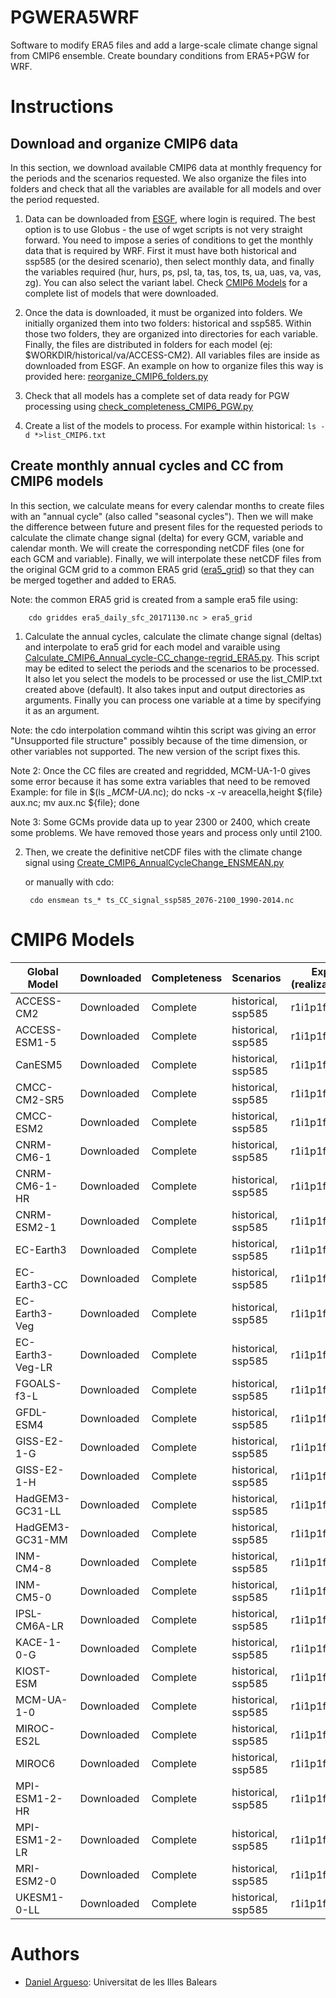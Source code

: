 # PGWERA5WRF
Software to modify ERA5 files and add a large-scale climate change signal from CMIP6 ensemble. 
Create boundary conditions from ERA5+PGW for WRF.

# Instructions

## Download and organize CMIP6 data

In this section, we download available CMIP6 data at monthly frequency for the periods and the scenarios requested. We also organize the files into folders and check that all the variables are available for all models and over the period requested.

1. Data can be downloaded from [ESGF](https://esgf-node.llnl.gov/projects/esgf-llnl/), where login is required. The best option is to use Globus - the use of wget scripts is not very straight forward. You need to impose a series of conditions to get the monthly data that is required by WRF. First it must have both historical and ssp585 (or the desired scenario), then select monthly data, and finally the variables required (hur, hurs, ps, psl, ta, tas, tos, ts, ua, uas, va, vas, zg). You can also select the variant label. Check [CMIP6 Models](#cmip6-models) for a complete list of models that were downloaded. 


2. Once the data is downloaded, it must be organized into folders. We initially organized them into two folders: historical and ssp585. Within those two folders, they are organized into directories for each variable. Finally, the files are distributed in folders for each model (ej: $WORKDIR/historical/va/ACCESS-CM2). All variables files are inside as downloaded from ESGF. An example on how to organize files this way is provided here: [reorganize_CMIP6_folders.py](reorganize_CMIP6_folders.py)

3. Check that all models has a complete set of data ready for PGW processing using [check_completeness_CMIP6_PGW.py](check_completeness_CMIP6_PGW.py)

4. Create a list of the models to process. For example within historical: `ls -d *>list_CMIP6.txt`

## Create monthly annual cycles and CC from CMIP6 models

In this section, we calculate means for every calendar months to create files with an "annual cycle" (also called "seasonal cycles"). Then we will make the difference between future and present files for the requested periods to calculate the climate change signal (delta) for every GCM, variable and calendar month. We will create the corresponding netCDF files (one for each GCM and variable). Finally, we will interpolate these netCDF files from the original GCM grid to a common ERA5 grid ([era5_grid](era5_grid)) so that they can be merged together and added to ERA5.

Note: the common ERA5 grid is created from a sample era5 file using:

        cdo griddes era5_daily_sfc_20171130.nc > era5_grid

1. Calculate the annual cycles, calculate the climate change signal (deltas) and interpolate to era5 grid for each model and varaible using [Calculate_CMIP6_Annual_cycle-CC_change-regrid_ERA5.py](Calculate_CMIP6_Annual_cycle-CC_change-regrid_ERA5.py). This script may be edited to select the periods and the scenarios to be processed. It also let you select the models to be processed or use the list_CMIP.txt created above (default). It also takes input and output directories as arguments. Finally you can process one variable at a time by specifying it as an argument. 

Note: the cdo interpolation command wihtin this script was giving an error  "Unsupported file structure" possibly because of the time dimension, or other variables not supported. The new version of the script fixes this.

Note 2: Once the CC files are created and regridded, MCM-UA-1-0 gives some error because it has some extra variables that need to be removed
Example:
for file in $(ls *_MCM-UA*.nc); do ncks -x -v areacella,height ${file} aux.nc; mv aux.nc ${file}; done

Note 3: Some GCMs provide data up to year 2300 or 2400, which create some problems. We have removed those years and process only until 2100.

2. Then, we create the definitive netCDF files with the climate change signal using [Create_CMIP6_AnnualCycleChange_ENSMEAN.py](Create_CMIP6_AnnualCycleChange_ENSMEAN.py)

    or manually with cdo:

        cdo ensmean ts_* ts_CC_signal_ssp585_2076-2100_1990-2014.nc

# CMIP6 Models

| Global Model     | Downloaded | Completeness | Scenarios          | Exp (realization) |
| ---------------- | ---------- | ------------ | ------------------ | ----------------- |
| ACCESS-CM2       | Downloaded | Complete     | historical, ssp585 | r1i1p1f1          |
| ACCESS-ESM1-5    | Downloaded | Complete     | historical, ssp585 | r1i1p1f1          |
| CanESM5          | Downloaded | Complete     | historical, ssp585 | r1i1p1f1          |
| CMCC-CM2-SR5     | Downloaded | Complete     | historical, ssp585 | r1i1p1f1          |
| CMCC-ESM2        | Downloaded | Complete     | historical, ssp585 | r1i1p1f1          |
| CNRM-CM6-1       | Downloaded | Complete     | historical, ssp585 | r1i1p1f2          |
| CNRM-CM6-1-HR    | Downloaded | Complete     | historical, ssp585 | r1i1p1f2          |
| CNRM-ESM2-1      | Downloaded | Complete     | historical, ssp585 | r1i1p1f2          |
| EC-Earth3        | Downloaded | Complete     | historical, ssp585 | r1i1p1f1          |
| EC-Earth3-CC     | Downloaded | Complete     | historical, ssp585 | r1i1p1f1          |
| EC-Earth3-Veg    | Downloaded | Complete     | historical, ssp585 | r1i1p1f1          |
| EC-Earth3-Veg-LR | Downloaded | Complete     | historical, ssp585 | r1i1p1f1          |
| FGOALS-f3-L      | Downloaded | Complete     | historical, ssp585 | r1i1p1f1          |
| GFDL-ESM4        | Downloaded | Complete     | historical, ssp585 | r1i1p1f1          |
| GISS-E2-1-G      | Downloaded | Complete     | historical, ssp585 | r1i1p1f2          |
| GISS-E2-1-H      | Downloaded | Complete     | historical, ssp585 | r1i1p1f2          |
| HadGEM3-GC31-LL  | Downloaded | Complete     | historical, ssp585 | r1i1p1f3          |
| HadGEM3-GC31-MM  | Downloaded | Complete     | historical, ssp585 | r1i1p1f3          |
| INM-CM4-8        | Downloaded | Complete     | historical, ssp585 | r1i1p1f1          |
| INM-CM5-0        | Downloaded | Complete     | historical, ssp585 | r1i1p1f1          |
| IPSL-CM6A-LR     | Downloaded | Complete     | historical, ssp585 | r1i1p1f1          |
| KACE-1-0-G       | Downloaded | Complete     | historical, ssp585 | r1i1p1f1          |
| KIOST-ESM        | Downloaded | Complete     | historical, ssp585 | r1i1p1f1          |
| MCM-UA-1-0       | Downloaded | Complete     | historical, ssp585 | r1i1p1f2          |
| MIROC-ES2L       | Downloaded | Complete     | historical, ssp585 | r1i1p1f2          |
| MIROC6           | Downloaded | Complete     | historical, ssp585 | r1i1p1f1          |
| MPI-ESM1-2-HR    | Downloaded | Complete     | historical, ssp585 | r1i1p1f1          |
| MPI-ESM1-2-LR    | Downloaded | Complete     | historical, ssp585 | r1i1p1f1          |
| MRI-ESM2-0       | Downloaded | Complete     | historical, ssp585 | r1i1p1f1          |
| UKESM1-0-LL      | Downloaded | Complete     | historical, ssp585 | r1i1p1f2          |

# Authors

* [Daniel Argueso](https://github.com/dargueso): Universitat de les Illes Balears